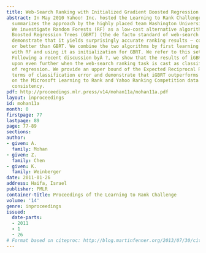 ```yaml
---
title: Web-Search Ranking with Initialized Gradient Boosted Regression Trees
abstract: In May 2010 Yahoo! Inc. hosted the Learning to Rank Challenge. This paper
  summarizes the approach by the highly placed team Washington University in St. Louis.
  We investigate Random Forests (RF) as a low-cost alternative algorithm to Gradient
  Boosted Regression Trees (GBRT) (the de facto standard of web-search ranking). We
  demonstrate that it yields surprisingly accurate ranking results – comparable to
  or better than GBRT. We combine the two algorithms by first learning a ranking function
  with RF and using it as initialization for GBRT. We refer to this setting as iGBRT.
  Following a recent discussion byÂ ?, we show that the results of iGBRT can be improved
  upon even further when the web-search ranking task is cast as classification instead
  of regression. We provide an upper bound of the Expected Reciprocal RankÂ (?) in
  terms of classification error and demonstrate that iGBRT outperforms GBRT and RF
  on the Microsoft Learning to Rank and Yahoo Ranking Competition data sets with surprising
  consistency.
pdf: http://proceedings.mlr.press/v14/mohan11a/mohan11a.pdf
layout: inproceedings
id: mohan11a
month: 0
firstpage: 77
lastpage: 89
page: 77-89
sections: 
author:
- given: A.
  family: Mohan
- given: Z.
  family: Chen
- given: K.
  family: Weinberger
date: 2011-01-26
address: Haifa, Israel
publisher: PMLR
container-title: Proceedings of the Learning to Rank Challenge
volume: '14'
genre: inproceedings
issued:
  date-parts:
  - 2011
  - 1
  - 26
# Format based on citeproc: http://blog.martinfenner.org/2013/07/30/citeproc-yaml-for-bibliographies/
---
```

